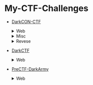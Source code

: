 # My-CTF-Challenges

* [DarkCON-CTF](#)
	<details>
	<summary>Web</summary>
	<p>

	- [Capture_the_Meme](DarkCON-ctf/Web/Capture_the_Meme)
	- [DarkCON_Challs](DarkCON-ctf/Web/DarkCON_Challs)
	- [Meme-Stash](DarkCON-ctf/Web/Meme-Stash)
	- [WTF_PHP](DarkCON-ctf/Web/WTF_PHP)

	</p>
	</details>

	<details>
	<summary>Misc</summary>
	<p>

	- [Web+Crypto](DarkCON-ctf/Misc/Web+Crypto)

	</p>
	</details>

	<details>
	<summary>Revese</summary>
	<p>

	- [ezpz](DarkCON-ctf/Reverse/ezpz)
	- [Fire_in_the_Androiddd](DarkCON-ctf/Reverse/Fire_in_the_Androiddd)

	</p>
	</details>

* [DarkCTF](#)
	<details>
	<summary>Web</summary>
	<p>

	- [Dusty-Notes](DarkCTF/Web/Dusty-Notes)
	- [File-Reader](DarkCTF/Web/File-Reader)

	</p>
	</details>

* [PreCTF-DarkArmy](#)
	<details>
	<summary>Web</summary>
	<p>

	- [Mr_Robot](PreCTF-DarkArmy/Web/Mr_Robot)
	- [Web-1](PreCTF-DarkArmy/Web/Web-1)
	- [Web-2](PreCTF-DarkArmy/Web/Web-2)
	- [Web-3](PreCTF-DarkArmy/Web/Web-3)
	- [Web-4](PreCTF-DarkArmy/Web/Web-4)

	</p>
	</details>